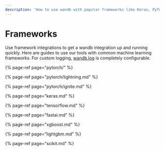 ```yaml
---
description: 'How to use wandb with popular frameworks like Keras, PyTorch, and Tensorflow'
---
```


# Frameworks

Use framework integrations to get a wandb integration up and running quickly. Here are guides to use our tools with common machine learning frameworks. For custom logging, [wandb.log](../log.md) is completely configurable.

{% page-ref page="pytorch/" %}

{% page-ref page="pytorch/lightning.md" %}

{% page-ref page="pytorch/ignite.md" %}

{% page-ref page="keras.md" %}

{% page-ref page="tensorflow.md" %}

{% page-ref page="fastai.md" %}

{% page-ref page="xgboost.md" %}

{% page-ref page="lightgbm.md" %}

{% page-ref page="scikit.md" %}

